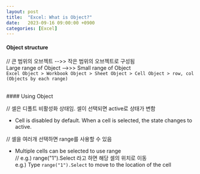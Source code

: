 ```yaml
---
layout: post
title:  "Excel: What is Object?"
date:   2023-09-16 09:00:00 +0900
categories: [Excel]
---
```


#### Object structure   
   
// 큰 범위의 오브젝트 -->> 작은 범위의 오브젝트로 구성됨   
Large range of Object -->>> Small range of Object   
`Excel Object > Workbook Object > Sheet Object > Cell Object > row, col (Objects by each range)`   
   
<br />
#### Using Object   
   
// 셀은 디폴트 비활성화 상태임. 셀이 선택되면 active로 상태가 변함   
- Cell is disabled by default. When a cell is selected, the state changes to active.   
   
// 셀을 여러개 선택하면 range를 사용할 수 있음   
- Multiple cells can be selected to use range   
  // e.g.) range("1").Select 라고 하면 해당 셀의 위치로 이동   
  e.g.) Type `range("1").Select` to move to the location of the cell   
